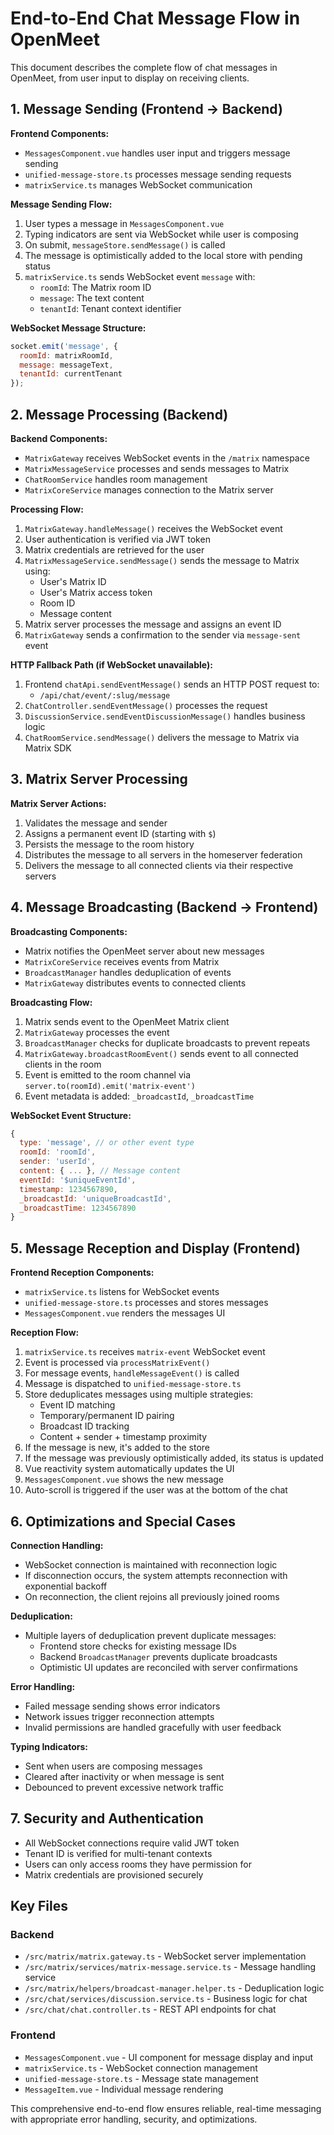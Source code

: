 # End-to-End Chat Message Flow in OpenMeet

This document describes the complete flow of chat messages in OpenMeet, from user input to display on receiving clients.

## 1. Message Sending (Frontend → Backend)

**Frontend Components:**
- `MessagesComponent.vue` handles user input and triggers message sending
- `unified-message-store.ts` processes message sending requests
- `matrixService.ts` manages WebSocket communication

**Message Sending Flow:**
1. User types a message in `MessagesComponent.vue`
2. Typing indicators are sent via WebSocket while user is composing
3. On submit, `messageStore.sendMessage()` is called
4. The message is optimistically added to the local store with pending status
5. `matrixService.ts` sends WebSocket event `message` with:
   - `roomId`: The Matrix room ID 
   - `message`: The text content
   - `tenantId`: Tenant context identifier

**WebSocket Message Structure:**
```javascript
socket.emit('message', {
  roomId: matrixRoomId,
  message: messageText,
  tenantId: currentTenant
});
```

## 2. Message Processing (Backend)

**Backend Components:**
- `MatrixGateway` receives WebSocket events in the `/matrix` namespace
- `MatrixMessageService` processes and sends messages to Matrix
- `ChatRoomService` handles room management
- `MatrixCoreService` manages connection to the Matrix server

**Processing Flow:**
1. `MatrixGateway.handleMessage()` receives the WebSocket event
2. User authentication is verified via JWT token
3. Matrix credentials are retrieved for the user
4. `MatrixMessageService.sendMessage()` sends the message to Matrix using:
   - User's Matrix ID
   - User's Matrix access token
   - Room ID
   - Message content
5. Matrix server processes the message and assigns an event ID
6. `MatrixGateway` sends a confirmation to the sender via `message-sent` event

**HTTP Fallback Path (if WebSocket unavailable):**
1. Frontend `chatApi.sendEventMessage()` sends an HTTP POST request to:
   - `/api/chat/event/:slug/message`
2. `ChatController.sendEventMessage()` processes the request
3. `DiscussionService.sendEventDiscussionMessage()` handles business logic
4. `ChatRoomService.sendMessage()` delivers the message to Matrix via Matrix SDK

## 3. Matrix Server Processing

**Matrix Server Actions:**
1. Validates the message and sender
2. Assigns a permanent event ID (starting with `$`)
3. Persists the message to the room history
4. Distributes the message to all servers in the homeserver federation
5. Delivers the message to all connected clients via their respective servers

## 4. Message Broadcasting (Backend → Frontend)

**Broadcasting Components:**
- Matrix notifies the OpenMeet server about new messages
- `MatrixCoreService` receives events from Matrix
- `BroadcastManager` handles deduplication of events
- `MatrixGateway` distributes events to connected clients

**Broadcasting Flow:**
1. Matrix sends event to the OpenMeet Matrix client
2. `MatrixGateway` processes the event
3. `BroadcastManager` checks for duplicate broadcasts to prevent repeats
4. `MatrixGateway.broadcastRoomEvent()` sends event to all connected clients in the room
5. Event is emitted to the room channel via `server.to(roomId).emit('matrix-event')`
6. Event metadata is added: `_broadcastId`, `_broadcastTime`

**WebSocket Event Structure:**
```javascript
{
  type: 'message', // or other event type
  roomId: 'roomId',
  sender: 'userId',
  content: { ... }, // Message content
  eventId: '$uniqueEventId',
  timestamp: 1234567890,
  _broadcastId: 'uniqueBroadcastId',
  _broadcastTime: 1234567890
}
```

## 5. Message Reception and Display (Frontend)

**Frontend Reception Components:**
- `matrixService.ts` listens for WebSocket events
- `unified-message-store.ts` processes and stores messages
- `MessagesComponent.vue` renders the messages UI

**Reception Flow:**
1. `matrixService.ts` receives `matrix-event` WebSocket event
2. Event is processed via `processMatrixEvent()`
3. For message events, `handleMessageEvent()` is called
4. Message is dispatched to `unified-message-store.ts`
5. Store deduplicates messages using multiple strategies:
   - Event ID matching
   - Temporary/permanent ID pairing
   - Broadcast ID tracking
   - Content + sender + timestamp proximity
6. If the message is new, it's added to the store
7. If the message was previously optimistically added, its status is updated
8. Vue reactivity system automatically updates the UI
9. `MessagesComponent.vue` shows the new message
10. Auto-scroll is triggered if the user was at the bottom of the chat

## 6. Optimizations and Special Cases

**Connection Handling:**
- WebSocket connection is maintained with reconnection logic
- If disconnection occurs, the system attempts reconnection with exponential backoff
- On reconnection, the client rejoins all previously joined rooms

**Deduplication:**
- Multiple layers of deduplication prevent duplicate messages:
  - Frontend store checks for existing message IDs
  - Backend `BroadcastManager` prevents duplicate broadcasts
  - Optimistic UI updates are reconciled with server confirmations

**Error Handling:**
- Failed message sending shows error indicators
- Network issues trigger reconnection attempts
- Invalid permissions are handled gracefully with user feedback

**Typing Indicators:**
- Sent when users are composing messages
- Cleared after inactivity or when message is sent
- Debounced to prevent excessive network traffic

## 7. Security and Authentication

- All WebSocket connections require valid JWT token
- Tenant ID is verified for multi-tenant contexts
- Users can only access rooms they have permission for
- Matrix credentials are provisioned securely

## Key Files

### Backend
- `/src/matrix/matrix.gateway.ts` - WebSocket server implementation
- `/src/matrix/services/matrix-message.service.ts` - Message handling service
- `/src/matrix/helpers/broadcast-manager.helper.ts` - Deduplication logic
- `/src/chat/services/discussion.service.ts` - Business logic for chat
- `/src/chat/chat.controller.ts` - REST API endpoints for chat

### Frontend
- `MessagesComponent.vue` - UI component for message display and input
- `matrixService.ts` - WebSocket connection management
- `unified-message-store.ts` - Message state management
- `MessageItem.vue` - Individual message rendering

This comprehensive end-to-end flow ensures reliable, real-time messaging with appropriate error handling, security, and optimizations.